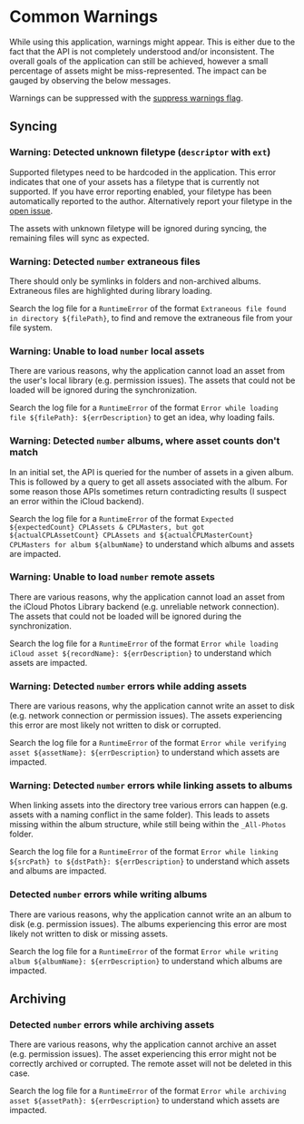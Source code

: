 # Common Warnings

While using this application, warnings might appear. This is either due to the fact that the API is not completely understood and/or inconsistent. The overall goals of the application can still be achieved, however a small percentage of assets might be miss-represented. The impact can be gauged by observing the below messages.

Warnings can be suppressed with the [suppress warnings flag](../cli/#suppress-warnings).

## Syncing

### Warning: Detected unknown filetype (`descriptor` with `ext`)

Supported filetypes need to be hardcoded in the application. This error indicates that one of your assets has a filetype that is currently not supported. If you have error reporting enabled, your filetype has been automatically reported to the author. Alternatively report your filetype in the [open issue](https://github.com/steilerDev/icloud-photos-sync/issues/143).

The assets with unknown filetype will be ignored during syncing, the remaining files will sync as expected.

### Warning: Detected `number` extraneous files

There should only be symlinks in folders and non-archived albums. Extraneous files are highlighted during library loading.

Search the log file for a `RuntimeError` of the format `Extraneous file found in directory ${filePath}`, to find and remove the extraneous file from your file system.

### Warning: Unable to load `number` local assets

There are various reasons, why the application cannot load an asset from the user's local library (e.g. permission issues). The assets that could not be loaded will be ignored during the synchronization.

Search the log file for a `RuntimeError` of the format `Error while loading file ${filePath}: ${errDescription}` to get an idea, why loading fails.

### Warning: Detected `number` albums, where asset counts don't match

In an initial set, the API is queried for the number of assets in a given album. This is followed by a query to get all assets associated with the album. For some reason those APIs sometimes return contradicting results (I suspect an error within the iCloud backend).

Search the log file for a `RuntimeError` of the format `Expected ${expectedCount} CPLAssets & CPLMasters, but got ${actualCPLAssetCount} CPLAssets and ${actualCPLMasterCount} CPLMasters for album ${albumName}` to understand which albums and assets are impacted.

### Warning: Unable to load `number` remote assets

There are various reasons, why the application cannot load an asset from the iCloud Photos Library backend (e.g. unreliable network connection). The assets that could not be loaded will be ignored during the synchronization.

Search the log file for a `RuntimeError` of the format `Error while loading iCloud asset ${recordName}: ${errDescription}` to understand which assets are impacted.

### Warning: Detected `number` errors while adding assets

There are various reasons, why the application cannot write an asset to disk (e.g. network connection or permission issues). The assets experiencing this error are most likely not written to disk or corrupted.

Search the log file for a `RuntimeError` of the format `Error while verifying asset ${assetName}: ${errDescription}` to understand which assets are impacted.

### Warning: Detected `number` errors while linking assets to albums

When linking assets into the directory tree various errors can happen (e.g. assets with a naming conflict in the same folder). This leads to assets missing within the album structure, while still being within the `_All-Photos` folder.

Search the log file for a `RuntimeError` of the format `Error while linking ${srcPath} to ${dstPath}: ${errDescription}` to understand which assets and albums are impacted.

### Detected `number` errors while writing albums

There are various reasons, why the application cannot write an an album to disk (e.g. permission issues). The albums experiencing this error are most likely not written to disk or missing assets.

Search the log file for a `RuntimeError` of the format `Error while writing album ${albumName}: ${errDescription}` to understand which albums are impacted.

## Archiving

### Detected `number` errors while archiving assets

There are various reasons, why the application cannot archive an asset (e.g. permission issues). The asset experiencing this error might not be correctly archived or corrupted. The remote asset will not be deleted in this case.

Search the log file for a `RuntimeError` of the format `Error while archiving asset ${assetPath}: ${errDescription}` to understand which assets are impacted.
